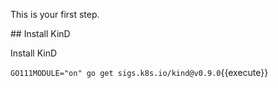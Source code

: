 This is your first step.

## Install KinD

Install KinD

`GO111MODULE="on" go get sigs.k8s.io/kind@v0.9.0`{{execute}}








